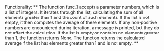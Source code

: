 Functionality: ** The function func_1 accepts a parameter numbers, which is a list of integers. It iterates through the list, calculating the sum of all elements greater than 1 and the count of such elements. If the list is not empty, it then computes the average of these elements. If any non-positive numbers are encountered during iteration, a message is printed, but they do not affect the calculation. If the list is empty or contains no elements greater than 1, the function returns None. The function returns the calculated average if the list has elements greater than 1 and is not empty. **